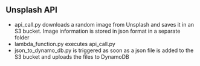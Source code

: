 ## Unsplash API

- api_call.py downloads a random image from Unsplash and saves it in an S3 bucket. Image information is stored in json format in a separate folder
- lambda_function.py executes api_call.py
- json_to_dynamo_db.py is triggered as soon as a json file is added to the S3 bucket and uploads the files to DynamoDB
